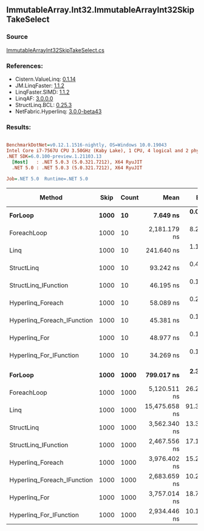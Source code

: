 ﻿## ImmutableArray.Int32.ImmutableArrayInt32SkipTakeSelect

### Source
[ImmutableArrayInt32SkipTakeSelect.cs](../LinqBenchmarks/ImmutableArray/Int32/ImmutableArrayInt32SkipTakeSelect.cs)

### References:
- Cistern.ValueLinq: [0.1.14](https://www.nuget.org/packages/Cistern.ValueLinq/0.1.14)
- JM.LinqFaster: [1.1.2](https://www.nuget.org/packages/JM.LinqFaster/1.1.2)
- LinqFaster.SIMD: [1.1.2](https://www.nuget.org/packages/LinqFaster.SIMD/1.0.3)
- LinqAF: [3.0.0.0](https://www.nuget.org/packages/LinqAF/3.0.0.0)
- StructLinq.BCL: [0.25.3](https://www.nuget.org/packages/StructLinq.BCL/0.25.3)
- NetFabric.Hyperlinq: [3.0.0-beta43](https://www.nuget.org/packages/NetFabric.Hyperlinq/3.0.0-beta43)

### Results:
``` ini

BenchmarkDotNet=v0.12.1.1516-nightly, OS=Windows 10.0.19043
Intel Core i7-7567U CPU 3.50GHz (Kaby Lake), 1 CPU, 4 logical and 2 physical cores
.NET SDK=6.0.100-preview.1.21103.13
  [Host]   : .NET 5.0.3 (5.0.321.7212), X64 RyuJIT
  .NET 5.0 : .NET 5.0.3 (5.0.321.7212), X64 RyuJIT

Job=.NET 5.0  Runtime=.NET 5.0  

```
|                      Method | Skip | Count |          Mean |      Error |     StdDev |  Ratio | RatioSD |  Gen 0 | Gen 1 | Gen 2 | Allocated |
|---------------------------- |----- |------ |--------------:|-----------:|-----------:|-------:|--------:|-------:|------:|------:|----------:|
|                     **ForLoop** | **1000** |    **10** |      **7.649 ns** |  **0.0405 ns** |  **0.0379 ns** |   **1.00** |    **0.00** |      **-** |     **-** |     **-** |         **-** |
|                 ForeachLoop | 1000 |    10 |  2,181.179 ns |  8.2456 ns |  7.7129 ns | 285.17 |    2.07 | 0.0153 |     - |     - |      32 B |
|                        Linq | 1000 |    10 |    241.640 ns |  1.1821 ns |  1.0479 ns |  31.58 |    0.24 | 0.0839 |     - |     - |     176 B |
|                  StructLinq | 1000 |    10 |     93.242 ns |  0.4592 ns |  0.4070 ns |  12.19 |    0.08 | 0.0459 |     - |     - |      96 B |
|        StructLinq_IFunction | 1000 |    10 |     46.195 ns |  0.1684 ns |  0.1493 ns |   6.04 |    0.04 |      - |     - |     - |         - |
|           Hyperlinq_Foreach | 1000 |    10 |     58.089 ns |  0.2068 ns |  0.1833 ns |   7.59 |    0.04 |      - |     - |     - |         - |
| Hyperlinq_Foreach_IFunction | 1000 |    10 |     45.381 ns |  0.1665 ns |  0.1476 ns |   5.93 |    0.04 |      - |     - |     - |         - |
|               Hyperlinq_For | 1000 |    10 |     48.977 ns |  0.1298 ns |  0.1150 ns |   6.40 |    0.04 |      - |     - |     - |         - |
|     Hyperlinq_For_IFunction | 1000 |    10 |     34.269 ns |  0.1821 ns |  0.1703 ns |   4.48 |    0.04 |      - |     - |     - |         - |
|                             |      |       |               |            |            |        |         |        |       |       |           |
|                     **ForLoop** | **1000** |  **1000** |    **799.017 ns** |  **2.3988 ns** |  **2.2438 ns** |   **1.00** |    **0.00** |      **-** |     **-** |     **-** |         **-** |
|                 ForeachLoop | 1000 |  1000 |  5,120.511 ns | 26.2032 ns | 21.8809 ns |   6.41 |    0.04 | 0.0153 |     - |     - |      32 B |
|                        Linq | 1000 |  1000 | 15,475.658 ns | 91.3258 ns | 76.2612 ns |  19.36 |    0.13 | 0.0610 |     - |     - |     176 B |
|                  StructLinq | 1000 |  1000 |  3,562.340 ns | 13.3294 ns | 11.8162 ns |   4.46 |    0.02 | 0.0458 |     - |     - |      96 B |
|        StructLinq_IFunction | 1000 |  1000 |  2,467.556 ns | 17.1478 ns | 16.0401 ns |   3.09 |    0.02 |      - |     - |     - |         - |
|           Hyperlinq_Foreach | 1000 |  1000 |  3,976.402 ns | 15.2123 ns | 14.2296 ns |   4.98 |    0.03 |      - |     - |     - |         - |
| Hyperlinq_Foreach_IFunction | 1000 |  1000 |  2,683.659 ns | 10.2756 ns |  9.1090 ns |   3.36 |    0.02 |      - |     - |     - |         - |
|               Hyperlinq_For | 1000 |  1000 |  3,757.014 ns | 18.7317 ns | 16.6051 ns |   4.70 |    0.03 |      - |     - |     - |         - |
|     Hyperlinq_For_IFunction | 1000 |  1000 |  2,934.446 ns | 10.1837 ns |  9.5259 ns |   3.67 |    0.01 |      - |     - |     - |         - |
